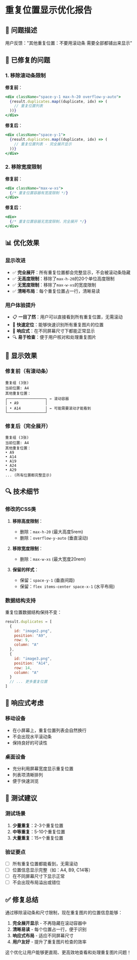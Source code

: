 # 重复位置显示优化报告

## 🎯 问题描述

用户反馈："其他重复位置：不要用滚动条 需要全部都铺出来显示"

## 🔧 已修复的问题

### 1. 移除滚动条限制

**修复前**：
```jsx
<div className="space-y-1 max-h-20 overflow-y-auto">
  {result.duplicates.map((duplicate, idx) => (
    // 重复位置列表
  ))}
</div>
```

**修复后**：
```jsx
<div className="space-y-1">
  {result.duplicates.map((duplicate, idx) => (
    // 重复位置列表 - 完全展开显示
  ))}
</div>
```

### 2. 移除宽度限制

**修复前**：
```jsx
<div className="max-w-xs">
  {/* 重复位置容器有宽度限制 */}
</div>
```

**修复后**：
```jsx
<div>
  {/* 重复位置容器无宽度限制，完全展开 */}
</div>
```

## 📊 优化效果

### 显示改进
- ✅ **完全展开**：所有重复位置都会完整显示，不会被滚动条隐藏
- ✅ **无高度限制**：移除了`max-h-20`的20个单位高度限制
- ✅ **无宽度限制**：移除了`max-w-xs`的宽度限制
- ✅ **清晰布局**：每个重复位置占一行，清晰易读

### 用户体验提升
- 📋 **一目了然**：用户可以直接看到所有重复位置，无需滚动
- 🎯 **快速定位**：能够快速识别所有重复图片的位置
- 📱 **响应式**：在不同屏幕尺寸下都能正常显示
- 🔍 **易于检查**：便于用户核对和处理重复图片

## 🎨 显示效果

### 修复前（有滚动条）
```
重复组 (3张)
当前位置: A4
其他重复位置：
┌─────────────────┐ ← 滚动容器
│ • A9            │
│ • A14           │ ← 可能需要滚动才能看到
└─────────────────┘
```

### 修复后（完全展开）
```
重复组 (3张)
当前位置: A4
其他重复位置：
• A9
• A14
• A19
• A24
• A29
... (所有位置都完整显示)
```

## 🔍 技术细节

### 修改的CSS类
1. **移除高度限制**：
   - 删除：`max-h-20` (最大高度5rem)
   - 删除：`overflow-y-auto` (垂直滚动)

2. **移除宽度限制**：
   - 删除：`max-w-xs` (最大宽度20rem)

3. **保留的样式**：
   - 保留：`space-y-1` (垂直间距)
   - 保留：`flex items-center space-x-1` (水平布局)

### 数据结构支持
重复位置数据结构保持不变：
```javascript
result.duplicates = [
  {
    id: "image2.png",
    position: "A9",
    row: 9,
    column: "A"
  },
  {
    id: "image3.png", 
    position: "A14",
    row: 14,
    column: "A"
  }
  // ... 更多重复位置
]
```

## 📱 响应式考虑

### 移动设备
- 在小屏幕上，重复位置列表会自然换行
- 不会出现水平滚动条
- 保持良好的可读性

### 桌面设备
- 充分利用屏幕宽度显示重复位置
- 列表项清晰排列
- 便于快速浏览

## 🧪 测试建议

### 测试场景
1. **少量重复**：2-3个重复位置
2. **中等重复**：5-10个重复位置  
3. **大量重复**：15+个重复位置

### 验证要点
- [ ] 所有重复位置都能看到，无需滚动
- [ ] 位置信息显示完整（如：A4, B9, C14等）
- [ ] 在不同屏幕尺寸下显示正常
- [ ] 不会出现布局溢出或错位

## ✅ 修复总结

通过移除滚动条和尺寸限制，现在重复图片的位置信息能够：

1. **完全展开显示** - 不再隐藏在滚动容器中
2. **清晰易读** - 每个位置占一行，便于识别
3. **响应式布局** - 适应不同屏幕尺寸
4. **用户友好** - 提升了重复图片检查的效率

这个优化让用户能够更直观、更高效地查看和处理重复图片问题！
